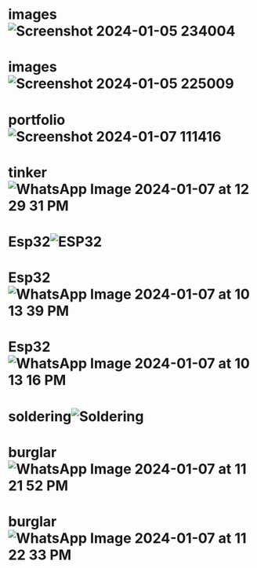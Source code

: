 # images![Screenshot 2024-01-05 234004](https://github.com/Moksha-nagraj/images/assets/151705646/dbf988d6-3ed0-4dd9-b62b-35e9b21fc3e8)
# images![Screenshot 2024-01-05 225009](https://github.com/Moksha-nagraj/images/assets/151705646/72ad927d-36cd-4477-9153-ade56b75fee3)
# portfolio![Screenshot 2024-01-07 111416](https://github.com/Moksha-nagraj/images/assets/151705646/bb9ecd03-1a14-4e01-a078-f297dd814564)
# tinker![WhatsApp Image 2024-01-07 at 12 29 31 PM](https://github.com/Moksha-nagraj/images/assets/151705646/155cead1-f892-4b7a-bbd1-0c8b283ef984)
# Esp32![ESP32](https://github.com/Moksha-nagraj/images/assets/151705646/dafc3565-b1c0-44f9-aac9-0324d1c471e8)
# Esp32![WhatsApp Image 2024-01-07 at 10 13 39 PM](https://github.com/Moksha-nagraj/images/assets/151705646/ce057cff-d165-4820-9baa-d86c3489562f)
# Esp32![WhatsApp Image 2024-01-07 at 10 13 16 PM](https://github.com/Moksha-nagraj/images/assets/151705646/502feda7-2702-4b5b-8de5-bbe69ddea7e8)
# soldering![Soldering](https://github.com/Moksha-nagraj/images/assets/151705646/a5e0cf1e-e4f9-436a-a793-345e98e4c6b7)
# burglar![WhatsApp Image 2024-01-07 at 11 21 52 PM](https://github.com/Moksha-nagraj/images/assets/151705646/c68058e2-57fc-4edf-b7f6-423020673bad)
# burglar![WhatsApp Image 2024-01-07 at 11 22 33 PM](https://github.com/Moksha-nagraj/images/assets/151705646/75eb999f-d4ae-40be-a194-1e68e448a972)
